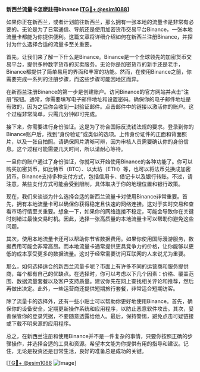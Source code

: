 **新西兰流量卡怎麽註冊binance [[TG💪+ @esim1088](https://t.me/s/esim1088)]**

如果你正在新西兰，或者计划前往新西兰，那么拥有一张本地的流量卡是非常有必要的。无论是为了日常通信、导航还是使用加密货币交易平台Binance，一张本地流量卡都能为你提供便利。这篇文章将详细介绍如何在新西兰注册Binance，并探讨为什么选择合适的流量卡至关重要。

首先，让我们来了解一下什么是Binance。Binance是一个全球领先的加密货币交易平台，提供多种数字货币的买卖服务。无论你是加密货币的新手还是老手，Binance都提供了简单易用的界面和丰富的功能。然而，在使用Binance之前，你需要完成一系列的注册步骤，而这些步骤可能因地区而异。

在新西兰注册Binance的第一步是创建账户。访问Binance的官方网站并点击“注册”按钮。通常，你需要填写电子邮件地址和设置密码。确保你的电子邮件地址是有效的，因为之后你会收到一封验证邮件。点击邮件中的链接以激活你的账户。这个过程非常简单，只需几分钟即可完成。

接下来，你需要进行身份验证。这是为了符合国际反洗钱法规的要求。登录到你的Binance账户后，找到“身份验证”或类似的选项。上传身份证件的正面和背面照片，以及一张自拍照。请确保照片清晰可辨，因为审核人员需要确认你的身份信息。这个过程可能需要几天时间，所以请耐心等待。

一旦你的账户通过了身份验证，你就可以开始使用Binance的各种功能了。你可以购买加密货币，如比特币（BTC）、以太坊（ETH）等，也可以将法币兑换成加密货币。Binance支持多种支付方式，包括信用卡、借记卡以及银行转账。不过，请注意，某些支付方式可能会受到限制，具体取决于你的地理位置和银行政策。

现在，我们来谈谈为什么选择合适的新西兰流量卡对使用Binance非常重要。首先，拥有本地流量卡可以确保你获得稳定且快速的网络连接。这对于实时交易和查看市场行情至关重要。想象一下，如果你的网络连接不稳定，可能会导致你在关键时刻错过最佳交易时机。因此，选择一张高质量的本地流量卡可以帮助你避免这些问题。

其次，使用本地流量卡还可以帮助你节省数据费用。如果你使用国际漫游服务，数据费用可能会非常高昂。而本地流量卡通常提供更具竞争力的价格，让你能够以更低的成本享受更多的数据流量。这对于经常需要访问互联网的人来说尤为重要。

那么，如何选择适合的新西兰流量卡呢？市面上有许多不同的运营商和服务提供商，每个都有自己的优缺点。在选择时，你可以考虑以下几个因素：价格、覆盖范围、数据流量套餐以及客户支持质量。建议你先在网上查找相关评论和推荐，然后再做出决定。此外，一些运营商还提供短期旅行套餐，非常适合短期访客。

除了流量卡的选择外，还有一些小贴士可以帮助你更好地使用Binance。首先，确保你的设备安全，定期更新操作系统和应用程序，以防止恶意软件攻击。其次，妥善保管你的登录凭据，不要随意透露给他人。最后，保持警惕，避免点击可疑链接或下载不明来源的应用程序。

总之，在新西兰注册和使用Binance并不是一件复杂的事情，只要你按照正确的步骤操作，并选择合适的工具和资源。希望本文能为你提供有用的指导和建议。记住，无论是投资还是日常生活，良好的准备总是成功的关键。

[[TG💪+ @esim1088](https://t.me/s/esim1088) ![Image](https://i.postimg.cc/4NQfJmqS/Snipaste-2025-05-13-00-14-12.png)]